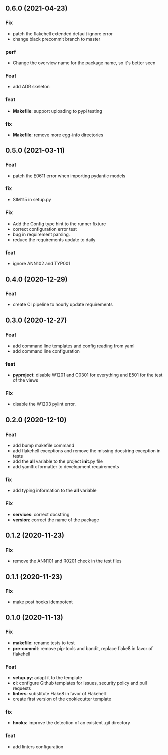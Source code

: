 ## 0.6.0 (2021-04-23)

### Fix

- patch the flakehell extended default ignore error
- change black precommit branch to master

### perf

- Change the overview name for the package name, so it's better seen

### Feat

- add ADR skeleton

### feat

- **Makefile**: support uploading to pypi testing

### fix

- **Makefile**: remove more egg-info directories

## 0.5.0 (2021-03-11)

### Feat

- patch the E0611 error when importing pydantic models

### fix

- SIM115 in setup.py

### Fix

- Add the Config type hint to the runner fixture
- correct configuration error test
- bug in requirement parsing.
- reduce the requirements update to daily

### feat

- ignore ANN102 and TYP001

## 0.4.0 (2020-12-29)

### Feat

- create CI pipeline to hourly update requirements

## 0.3.0 (2020-12-27)

### Feat

- add command line templates and config reading from yaml
- add command line configuration

### feat

- **pyproject**: disable W1201 and C0301 for everything and E501 for the test of the views

### Fix

- disable the W1203 pylint error.

## 0.2.0 (2020-12-10)

### Feat

- add bump makefile command
- add flakehell exceptions and remove the missing docstring exception in tests
- add the __all__ variable to the project __init__.py file
- add yamlfix formatter to development requirements

### fix

- add typing information to the __all__ variable

### Fix

- **services**: correct docstring
- **version**: correct the name of the package

## 0.1.2 (2020-11-23)

### Fix

- remove the ANN101 and R0201 check in the test files

## 0.1.1 (2020-11-23)

### Fix

- make post hooks idempotent

## 0.1.0 (2020-11-13)

### Fix

- **makefile**: rename tests to test
- **pre-commit**: remove pip-tools and bandit, replace flake8 in favor of flakehell

### Feat

- **setup.py**: adapt it to the template
- **ci**: configure Github templates for issues, security policy and pull requests
- **linters**: substitute Flake8 in favor of Flakehell
- create first version of the cookiecutter template

### fix

- **hooks**: improve the detection of an existent .git directory

### feat

- add linters configuration
